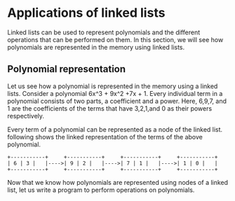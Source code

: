 # Applications of linked lists

Linked lists can be used to represent polynomials and the different operations that can be performed on them. In this section, we will see how polynomials are represented in the memory using linked lists.

## Polynomial representation

Let us see how a polynomial is represented in the memory using a linked lists. Consider a polynomial 6x^3 + 9x^2 +7x + 1. Every individual term in a polynomial consists of two parts, a coefficient and a power. Here, 6,9,7, and 1 are the coefficients of the terms that
have 3,2,1,and 0 as their powers respectively.

Every term of a polynomial can be represented as a node of the linked list. following shows the linked representation of the terms of the above polynomial.

    +-----------+     +-----------+     +-----------+     +-----------+
    | 6 | 3 |   |---->| 9 | 2 |   |---->| 7 | 1 |   |---->| 1 | 0 |   |
    +-----------+     +-----------+     +-----------+     +-----------+


Now that we know how polynomials are represented using nodes of a linked list, let us write a program to perform operations on polynomials.


